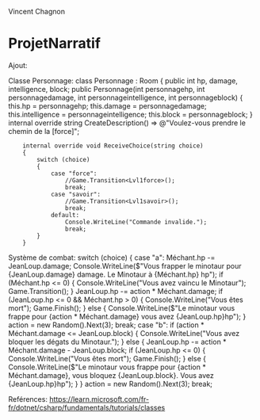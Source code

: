 Vincent Chagnon
# ProjetNarratif

Ajout:


Classe Personnage:
	     class Personnage : Room
    {
        public int hp, damage, intelligence, block;
        public Personnage(int personnagehp, int personnagedamage, int personnageintelligence, int personnageblock)
        {
            this.hp = personnagehp;
            this.damage = personnagedamage;
            this.intelligence = personnageintelligence;
            this.block = personnageblock;
        }
        internal override string CreateDescription() =>
@"Voulez-vous prendre le chemin de la [force]";

        internal override void ReceiveChoice(string choice)
        {
            switch (choice)
            {
                case "force":
                    //Game.Transition<Lvl1force>();
                    break;
                case "savoir":
                    //Game.Transition<Lvl1savoir>();
                    break;
                default:
                    Console.WriteLine("Commande invalide.");
                    break;
            }
        }


Système de combat:
	switch (choice)
{
    case "a":
        Méchant.hp -= JeanLoup.damage;
        Console.WriteLine($"Vous frapper le minotaur pour {JeanLoup.damage} damage. Le Minotaur à {Méchant.hp} hp");
        if (Méchant.hp <= 0)
        {
            Console.WriteLine("Vous avez vaincu le Minotaur");
            Game.Transition<Lvl2>();
        }
        JeanLoup.hp -= action * Méchant.damage;
        if (JeanLoup.hp <= 0 && Méchant.hp > 0)
        {
            Console.WriteLine("Vous êtes mort");
            Game.Finish();
        }
        else
        {
            Console.WriteLine($"Le minotaur vous frappe pour {action * Méchant.damage} vous avez {JeanLoup.hp}hp");
        }
        action = new Random().Next(3);
        break;
    case "b":
        if (action * Méchant.damage <= JeanLoup.block)
        {
            Console.WriteLine("Vous avez bloquer les dégats du Minotaur.");
        }
        else
        {
            JeanLoup.hp -= action * Méchant.damage - JeanLoup.block;
            if (JeanLoup.hp <= 0)
            {
                Console.WriteLine("Vous êtes mort");
                Game.Finish();
            }
            else
            {
                Console.WriteLine($"Le minotaur vous frappe pour {action * Méchant.damage}, vous bloquez {JeanLoup.block}. Vous avez {JeanLoup.hp}hp");
            }
        }
        action = new Random().Next(3);
        break;

Reférences:
	https://learn.microsoft.com/fr-fr/dotnet/csharp/fundamentals/tutorials/classes